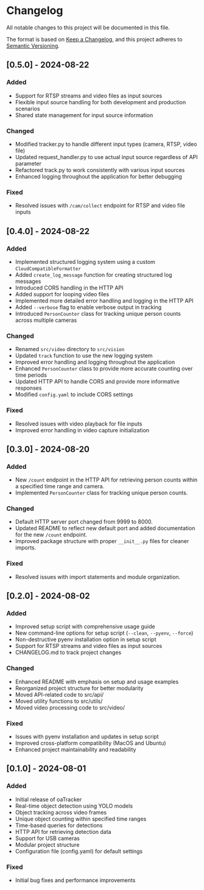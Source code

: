 # Changelog

All notable changes to this project will be documented in this file.

The format is based on [Keep a Changelog](https://keepachangelog.com/en/1.0.0/),
and this project adheres to [Semantic Versioning](https://semver.org/spec/v2.0.0.html).

## [0.5.0] - 2024-08-22

### Added

- Support for RTSP streams and video files as input sources
- Flexible input source handling for both development and production scenarios
- Shared state management for input source information

### Changed

- Modified tracker.py to handle different input types (camera, RTSP, video file)
- Updated request_handler.py to use actual input source regardless of API parameter
- Refactored track.py to work consistently with various input sources
- Enhanced logging throughout the application for better debugging

### Fixed

- Resolved issues with `/cam/collect` endpoint for RTSP and video file inputs

## [0.4.0] - 2024-08-22

### Added

- Implemented structured logging system using a custom `CloudCompatibleFormatter`
- Added `create_log_message` function for creating structured log messages
- Introduced CORS handling in the HTTP API
- Added support for looping video files
- Implemented more detailed error handling and logging in the HTTP API
- Added `--verbose` flag to enable verbose output in tracking
- Introduced `PersonCounter` class for tracking unique person counts across multiple cameras

### Changed

- Renamed `src/video` directory to `src/vision`
- Updated `track` function to use the new logging system
- Improved error handling and logging throughout the application
- Enhanced `PersonCounter` class to provide more accurate counting over time periods
- Updated HTTP API to handle CORS and provide more informative responses
- Modified `config.yaml` to include CORS settings

### Fixed

- Resolved issues with video playback for file inputs
- Improved error handling in video capture initialization

## [0.3.0] - 2024-08-20

### Added

- New `/count` endpoint in the HTTP API for retrieving person counts within a specified time range and camera.
- Implemented `PersonCounter` class for tracking unique person counts.

### Changed

- Default HTTP server port changed from 9999 to 8000.
- Updated README to reflect new default port and added documentation for the new `/count` endpoint.
- Improved package structure with proper `__init__.py` files for cleaner imports.

### Fixed

- Resolved issues with import statements and module organization.

## [0.2.0] - 2024-08-02

### Added

- Improved setup script with comprehensive usage guide
- New command-line options for setup script (`--clean`, `--pyenv`, `--force`)
- Non-destructive pyenv installation option in setup script
- Support for RTSP streams and video files as input sources
- CHANGELOG.md to track project changes

### Changed

- Enhanced README with emphasis on setup and usage examples
- Reorganized project structure for better modularity
- Moved API-related code to src/api/
- Moved utility functions to src/utils/
- Moved video processing code to src/video/

### Fixed

- Issues with pyenv installation and updates in setup script
- Improved cross-platform compatibility (MacOS and Ubuntu)
- Enhanced project maintainability and readability

## [0.1.0] - 2024-08-01

### Added

- Initial release of oaTracker
- Real-time object detection using YOLO models
- Object tracking across video frames
- Unique object counting within specified time ranges
- Time-based queries for detections
- HTTP API for retrieving detection data
- Support for USB cameras
- Modular project structure
- Configuration file (config.yaml) for default settings

### Fixed

- Initial bug fixes and performance improvements
